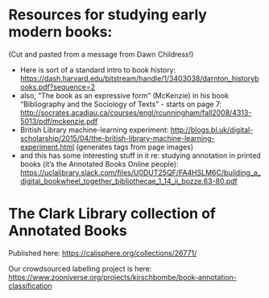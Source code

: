 # Resources for studying early modern books:

(Cut and pasted from a message from Dawn Childress!)

- Here is sort of a standard intro to book history: https://dash.harvard.edu/bitstream/handle/1/3403038/darnton_historybooks.pdf?sequence=2
- also, “The book as an expressive form” (McKenzie) in his book “Bibliography and the Sociology of Texts” - starts on page 7: http://socrates.acadiau.ca/courses/engl/rcunningham/fall2008/4313-5013/pdf/mckenzie.pdf
- British Library machine-learning experiment: http://blogs.bl.uk/digital-scholarship/2015/04/the-british-library-machine-learning-experiment.html (generates tags from page images)
- and this has some interesting stuff in it re: studying annotation in printed books (it’s the Annotated Books Online people): https://uclalibrary.slack.com/files/U0DUT25QF/FA4HSLM6C/building_a_digital_bookwheel_together_bibliothecae_1_14_ii_bozze.63-80.pdf

# The Clark Library collection of Annotated Books

Published here:
https://calisphere.org/collections/26771/

Our crowdsourced labelling project is here:
https://www.zooniverse.org/projects/kirschbombe/book-annotation-classification
